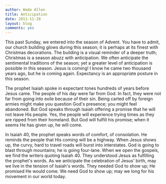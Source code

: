 ```yaml
---
author: Wade Allen
title: Anticipation
date: 2011-11-28
layout: blog
comments: yes
---
```


This past Sunday, we entered into the season of Advent. You have to admit, our church building glows during this season; it is perhaps at its finest with Christmas decorations. The building is a visual reminder of a deeper truth; Christmas is a season abuzz with anticipation. We often anticipate the sentimental traditions of the season; yet a greater level of anticipation is possible in this season. Jesus is coming! I know he came two thousand years ago, but he is coming again. Expectancy is an appropriate posture in this season.

The prophet Isaiah spoke in expectant tones hundreds of years before Jesus came. The people of his day were far from God. In fact, they were not far from going into exile because of their sin. Being carted off by foreign armies might make you question God's presence; you might feel abandoned. But God speaks through Isaiah offering a promise that he will not leave His people. Yes, the people will experience trying times as they are ripped from their homeland. But God will fulfill his promise; when it seems He has given up, he will come.

In Isaiah 40, the prophet speaks words of comfort, of consolation. He reminds the people that His coming will be a highway. When Jesus shows up, the curvy, hard to travel roads will burst into interstates. God is going to blast through mountains; he is going four-lane. When we open the gospels, we find the writers quoting Isaiah 40. They understood Jesus as fulfilling the prophet's words. As we anticipate the celebration of Jesus' birth, may we live in the tension of Isaiah's words. They needed God to show up; He promised He would come. We need God to show up; may we long for his movement in our world today.

